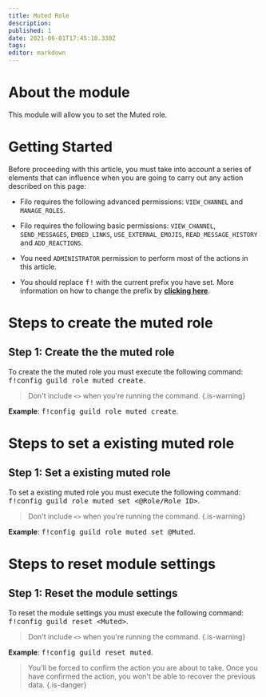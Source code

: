 ```yaml
---
title: Muted Role
description:
published: 1
date: 2021-06-01T17:45:10.330Z
tags:
editor: markdown
---
```


# About the module

This module will allow you to set the Muted role.

# Getting Started

Before proceeding with this article, you must take into account a series of elements that can influence when you are going to carry out any action described on this page:

- Filo requires the following advanced permissions: ``VIEW_CHANNEL`` and ``MANAGE_ROLES``.

- Filo requires the following basic permissions: ``VIEW_CHANNEL``, ``SEND_MESSAGES``, ``EMBED_LINKS``, ``USE_EXTERNAL_EMOJIS``, ``READ_MESSAGE_HISTORY`` and ``ADD_REACTIONS``.

- You need ``ADMINISTRATOR`` permission to perform most of the actions in this article.

- You should replace <kbd>f!</kbd> with the current prefix you have set. More information on how to change the prefix by **[clicking here](en/modules/prefix)**.

# Steps to create the muted role

## **Step 1**: Create the the muted role

To create the the muted role you must execute the following command: <kbd>f!config guild role muted create</kbd>.

> Don't include ``<>`` when you're running the command.
{.is-warning}

**Example**: <kbd>f!config guild role muted create</kbd>.

# Steps to set a existing muted role

## **Step 1**: Set a existing muted role

To set a existing muted role you must execute the following command: <kbd>f!config guild role muted set \<@Role/Role ID></kbd>.

> Don't include ``<>`` when you're running the command.
{.is-warning}

**Example**: <kbd>f!config guild role muted set @Muted</kbd>.

# Steps to reset module settings

## **Step 1**: Reset the module settings

To reset the module settings you must execute the following command: <kbd>f!config guild reset \<Muted></kbd>.

> Don't include ``<>`` when you're running the command.
{.is-warning}

**Example**: <kbd>f!config guild reset muted</kbd>.

> You'll be forced to confirm the action you are about to take. Once you have confirmed the action, you won't be able to recover the previous data.
{.is-danger}
